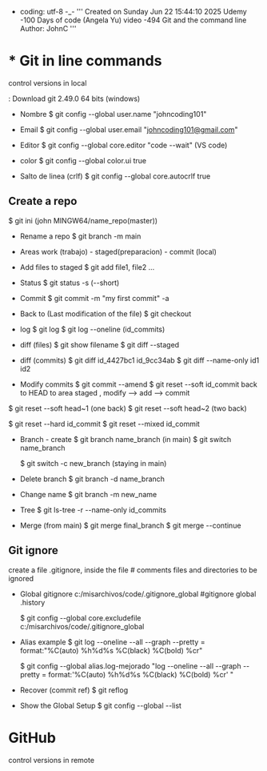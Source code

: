 - coding: utf-8 -_-
'''
Created on Sunday Jun 22 15:44:10 2025
Udemy -100 Days of code (Angela Yu)
video -494  Git and the command line
Author: JohnC
'''

# *   Git in line commands
control versions in local

: Download git 2.49.0 64 bits (windows)

- Nombre
  $ git config --global user.name "johncoding101"

- Email
  $ git config --global user.email "johncoding101@gmail.com"

- Editor
  $ git config --global core.editor "code --wait" (VS code)

- color
  $ git config --global color.ui true

- Salto de linea (crlf)
  $ git config --global core.autocrlf true

## Create a repo

 $ git ini
   (john MINGW64/name_repo(master))

- Rename a repo
  $ git branch -m main

- Areas
  work (trabajo) - staged(preparacion) - commit (local)

- Add files to staged
  $ git add file1, file2 ...

- Status
  $ git status -s (--short)

- Commit
  $ git commit -m "my first commit" -a

- Back to (Last modification of the file)
  $ git checkout <filename>

- log
  $ git log
  $ git log --oneline (id_commits)

- diff (files)
  $ git show filename
  $ git diff --staged

- diff (commits)
  $ git diff id_4427bc1 id_9cc34ab
  $ git diff --name-only id1 id2

- Modify commits
  $ git commit --amend
  $ git reset --soft id_commit
  back to HEAD to area staged , modify --> add --> commit

$ git reset --soft head~1 (one back)
$ git reset --soft head~2 (two back)

$ git reset --hard id_commit
$ git reset --mixed id_commit

- Branch - create
  $ git branch name_branch (in main)
  $ git switch name_branch

  $ git switch -c new_branch (staying in main)

- Delete branch
  $ git branch -d name_branch

- Change name
  $ git branch -m new_name

- Tree
  $ git ls-tree -r --name-only id_commits

- Merge (from main)
  $ git merge final_branch
  $ git merge --continue

## Git ignore

create a file .gitignore, inside the file # comments
files and directories to be ignored

- Global gitignore
  c:/misarchivos/code/.gitignore_global
  #gitignore global
  .history

  $ git config --global core.excludefile c:/misarchivos/code/.gitignore_global

- Alias
  example
  $ git log --oneline --all --graph --pretty =
    format:"%C(auto) %h%d%s %C(black) %C(bold) %cr"

  $ git config --global alias.log-mejorado "log --oneline --all --graph --pretty =
    format:'%C(auto) %h%d%s %C(black) %C(bold) %cr' "

- Recover (commit ref)
  $ git reflog

- Show the Global Setup
  $ git config --global --list

# GitHub
control versions in remote

